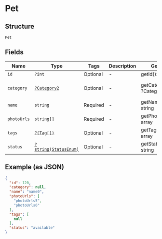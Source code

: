 
# Pet

## Structure

`Pet`

## Fields

| Name | Type | Tags | Description | Getter | Setter |
|  --- | --- | --- | --- | --- | --- |
| `id` | `?int` | Optional | - | getId(): ?int | setId(?int id): void |
| `category` | [`?Category2`](../../doc/models/category-2.md) | Optional | - | getCategory(): ?Category2 | setCategory(?Category2 category): void |
| `name` | `string` | Required | - | getName(): string | setName(string name): void |
| `photoUrls` | `string[]` | Required | - | getPhotoUrls(): array | setPhotoUrls(array photoUrls): void |
| `tags` | [`?(Tag[])`](../../doc/models/tag.md) | Optional | - | getTags(): ?array | setTags(?array tags): void |
| `status` | [`?string(StatusEnum)`](../../doc/models/status-enum.md) | Optional | - | getStatus(): ?string | setStatus(?string status): void |

## Example (as JSON)

```json
{
  "id": 120,
  "category": null,
  "name": "name0",
  "photoUrls": [
    "photoUrls5",
    "photoUrls6"
  ],
  "tags": [
    null
  ],
  "status": "available"
}
```

